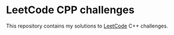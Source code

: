 # LeetCode CPP challenges

This repository contains my solutions to [LeetCode](https://leetcode.com/) C++ challenges.

